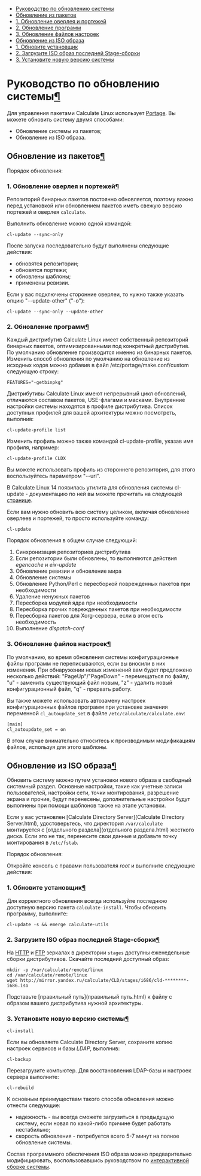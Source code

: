 * [Руководство по обновлению системы](#Руководство-по-обновлению-системы)
* [Обновление из пакетов](#Обновление-из-пакетов)
* [1\. Обновление оверлея и портежей](#1-Обновление-оверлея-и-портежей)
* [2\. Обновление программ](#2-Обновление-программ)
* [3\. Обновление файлов настроек](#3-Обновление-файлов-настроек)
* [Обновление из ISO образа](#Обновление-из-ISO-образа)
* [1\. Обновите установщик](#1-Обновите-установщик)
* [2\. Загрузите ISO образ последней Stage-сборки](#2-Загрузите-ISO-образ-последней-Stage-сборки)
* [3\. Установите новую версию системы](#3-Установите-новую-версию-системы)

# Руководство по обновлению системы[¶](#Руководство-по-обновлению-системы)
Для управления пакетами Calculate Linux использует [Portage](http://ru.wikipedia.org/wiki/Portage). Вы можете обновить систему двумя способами:

* Обновление системы из пакетов;
* Обновление из ISO образа.

## Обновление из пакетов[¶](#Обновление-из-пакетов)

Порядок обновления:

### 1\. Обновление оверлея и портежей[¶](#1-Обновление-оверлея-и-портежей)

Репозиторий бинарных пакетов постоянно обновляется, поэтому важно перед установкой или обновлением пакетов иметь свежую версию портежей и оверлея `calculate`.

Выполнить обновление можно одной командой:

    cl-update --sync-only

После запуска последовательно будут выполнены следующие действия:

* обновятся репозитории;
* обновятся портежи;
* обновлены шаблоны;
* применены ревизии.

Если у вас подключены сторонние оверлеи, то нужно также указать опцию "--update-other" ("-o"):

    cl-update --sync-only --update-other

### 2\. Обновление программ[¶](#2-Обновление-программ)

Каждый дистрибутив Calculate Linux имеет собственный репозиторий бинарных пакетов, оптимизированными под конкретный дистрибутив. По умолчанию обновление производится именно из бинарных пакетов. Изменить способ обновления по умолчанию на обновление из исходных кодов можно добавив в файл /etc/portage/make.conf/custom следующую строку:

    FEATURES="-getbinpkg"

Дистрибутивы Calculate Linux имеют непрерывный цикл обновлений, отличаются составом пакетов, USE-флагами и масками. Внутренние настройки системы находятся в профиле дистрибутива. Список доступных профилей для вашей архитектуры можно посмотреть, выполнив:

    cl-update-profile list

Изменить профиль можно также командой cl-update-profile, указав имя профиля, например:

    cl-update-profile CLDX

Вы можете использовать профиль из стороннего репозитория, для этого воспользуйтесь параметром "--url".

В Calculate Linux 14 появилась утилита для обновления системы cl-update - документацию по ней вы можете прочитать на следующей [странице](странице.html).

Если вам нужно обновить всю систему целиком, включая обновление оверлеев и портежей, то просто используйте команду:

    cl-update

Порядок обновления в общем случае следующий:

1. Синхронизация репозиториев дистрибутива
2. Если репозитории были обновлены, то выполняются действия _egencache_ и _eix-update_
3. Обновление ревизии и обновление мира
4. Обновление системы
5. Обновление Python/Perl с пересборкой поврежденных пакетов при необходимости
6. Удаление ненужных пакетов
7. Пересборка модулей ядра при необходимости
8. Пересборка прочих поврежденных пакетов при необходимости
9. Пересборка пакетов для Xorg-сервера, если в этом есть необходимость
10. Выполнение _dispatch-conf_

### 3\. Обновление файлов настроек[¶](#3-Обновление-файлов-настроек)

По умолчанию, во время обновления системы конфигурационные файлы программ не переписываются, если вы вносили в них изменения. При обнаружении новых изменений вам будет предложено несколько действий: "PageUp"/"PageDown" - перемещаться по файлу, "u" - заменить существующий файл новым, "z" - удалить новый конфигурационный файл, "q" - прервать работу.

Вы также можете использовать автозамену настроек конфигурационных файлов программ при установке значения переменной `cl_autoupdate_set` в файле `/etc/calculate/calculate.env`:

    [main]  
    cl_autoupdate_set = on

В этом случае внимательно относитесь к производимым модификациям файлов, используя для этого шаблоны.

## Обновление из ISO образа[¶](#Обновление-из-ISO-образа)

Обновить систему можно путем установки нового образа в свободный системный раздел. Основные настройки, такие как учетные записи пользователей, настройки сети, точки монтирования, разрешение экрана и прочие, будут перенесены, дополнительные настройки будут выполнены при помощи шаблонов также на этапе установки.

Если у вас установлен [Calculate Directory Server](Calculate Directory Server.html), удостоверьтесь, что директория `/var/calculate` монтируется с [отдельного раздела](отдельного раздела.html) жесткого диска. Если это не так, перенесите свои данные и добавьте точку монтирования в `/etc/fstab`.

Порядок обновления:

Откройте консоль с правами пользователя _root_ и выполните следующие действия:

### 1\. Обновите установщик[¶](#1-Обновите-установщик)

Для корректного обновления всегда используйте последнюю доступную версию пакета `calculate-install`. Чтобы обновить программу, выполните:

    cl-update -s && emerge calculate-utils

### 2\. Загрузите ISO образ последней Stage-сборки[¶](#2-Загрузите-ISO-образ-последней-Stage-сборки)

На [HTTP](http://mirror.yandex.ru/calculate/) и [FTP](ftp://mirror.yandex.ru/calculate/) зеркалах в директории `stages` доступны еженедельные сборки дистрибутивов. Скачайте последний доступный образ:

    
    mkdir -p /var/calculate/remote/linux
    cd /var/calculate/remote/linux
    wget http://mirror.yandex.ru/calculate/CLD/stages/i686/cld-********-i686.iso
    

Подставьте [правильный путь](правильный путь.html) к файлу с образом вашего дистрибутива нужной архитектуры.

### 3\. Установите новую версию системы[¶](#3-Установите-новую-версию-системы)

    cl-install

Если вы обновляете Calculate Directory Server, сохраните копию настроек сервисов и базы _LDAP_, выполнив:

    cl-backup

Перезагрузите компьютер. Для восстановления LDAP-базы и настроек сервера выполните:

    cl-rebuild

К основным преимуществам такого способа обновления можно отнести следующие:

* надежность - вы всегда сможете загрузиться в предыдущую систему, если новая по какой-либо причине будет работать нестабильно;
* скорость обновления - потребуется всего 5-7 минут на полное обновление системы.

Состав программного обеспечения ISO образа можно предварительно модифицировать, воспользовавшись руководством по [интерактивной сборке системы](http://www.calculate-linux.ru/main/ru/interactive_system_build).
